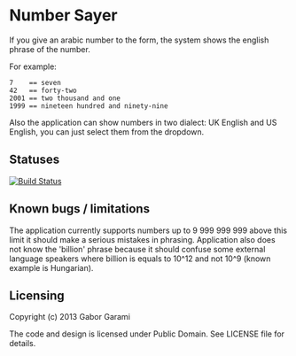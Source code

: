 Number Sayer
============

If you give an arabic number to the form, the system shows the english phrase
of the number.


For example:

    7    == seven
    42   == forty-two
    2001 == two thousand and one
    1999 == nineteen hundred and ninety-nine

Also the application can show numbers in two dialect: UK English and US English,
you can just select them from the dropdown.


Statuses
--------
[![Build
Status](https://travis-ci.org/hron84/numbersayer.png?branch=master)](https://travis-ci.org/hron84/numbersayer)


Known bugs / limitations
------------------------

The application currently supports numbers up to 9 999 999 999 above this limit
it should make a serious mistakes in phrasing.
Application also does not know the 'billion' phrase because it should confuse 
some external language speakers where billion is equals to 10^12 and not 10^9
(known example is Hungarian).

Licensing
---------

Copyright (c) 2013 Gabor Garami

The code and design is licensed under Public Domain. See LICENSE file for details.
